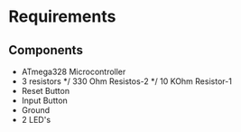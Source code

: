 # Requirements
## Components
* ATmega328 Microcontroller
* 3 resistors
*/ 330 Ohm Resistos-2
*/ 10 KOhm Resistor-1
* Reset Button
* Input Button
* Ground
* 2 LED's
